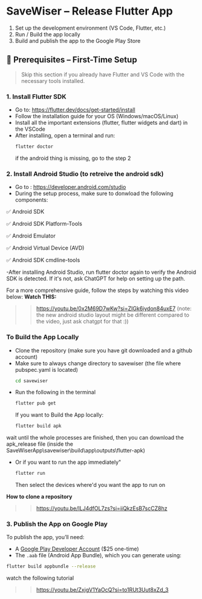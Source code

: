 # SaveWiser – Release Flutter App

1. Set up the development environment (VS Code, Flutter, etc.)
2. Run / Build the app locally
3. Build and publish the app to the Google Play Store

## 🔧 Prerequisites – First-Time Setup

> Skip this section if you already have Flutter and VS Code with the necessary tools installed.

### 1. Install Flutter SDK

- Go to: https://flutter.dev/docs/get-started/install
- Follow the installation guide for your OS (Windows/macOS/Linux)
- Install all the important extensions (flutter, flutter widgets and dart) in the VSCode
- After installing, open a terminal and run:
  ```bash
  flutter doctor
  ```
  if the android thing is missing, go to the step 2

### 2. Install Android Studio (to retreive the android sdk)
- Go to : https://developer.android.com/studio
- During the setup process, make sure to donwload the following components:
  
✅ Android SDK

✅ Android SDK Platform-Tools

✅ Android Emulator

✅ Android Virtual Device (AVD)

✅ Android SDK cmdline-tools

-After installing Android Studio, run flutter doctor again to verify the Android SDK is detected. If it's not, ask ChatGPT for help on setting up the path.


For a more comprehensive guide, follow the steps by watching this video below:
**Watch THIS:**
>> https://youtu.be/0x2M69D7wKw?si=ZIGk6iydon84uxE7
(note: the new android studio layout might be different compared to the video, just ask chatgpt for that :))

### To Build the App Locally
- Clone the repository (make sure you have git downloaded and a github account)
- Make sure to always change directory to savewiser (the file where pubspec.yaml is located)
  ```bash
  cd savewiser
  ```
- Run the following in the terminal
  ```bash
  flutter pub get
  ```
  If you want to Build the App locally:
  ```bash
  flutter build apk
  ```
wait until the whole processes are finished, then you can download the apk_release file
(inside the SaveWiserApp\savewiser\build\app\outputs\flutter-apk)
- Or if you want to run the app immediately"
  ```bash
  flutter run
  ```
  Then select the devices where'd you want the app to run on

**How to clone a repository**
>> https://youtu.be/ILJ4dfOL7zs?si=iiQkzEsB7scCZ8hz

### 3. Publish the App on Google Play

To publish the app, you’ll need:

- A [Google Play Developer Account](https://play.google.com/console) ($25 one-time)
- The `.aab` file (Android App Bundle), which you can generate using:

```bash
flutter build appbundle --release
```

watch the following tutorial
>> https://youtu.be/ZxjgV1YaOcQ?si=to1RUt3Uut8xZd_3







